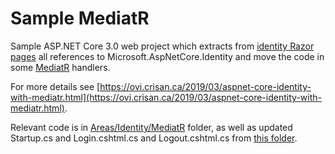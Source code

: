 Sample MediatR
==============

Sample ASP.NET Core 3.0 web project which extracts from [identity Razor pages](https://docs.microsoft.com/en-us/aspnet/core/security/authentication/identity?view=aspnetcore-3.0) all references 
to Microsoft.AspNetCore.Identity and move the code in some [MediatR](https://github.com/jbogard/MediatR) handlers.

For more details see [https://ovi.crisan.ca/2019/03/aspnet-core-identity-with-mediatr.html](https://ovi.crisan.ca/2019/03/aspnet-core-identity-with-mediatr.html).

Relevant code is in [Areas/Identity/MediatR](https://github.com/ovicrisan/SampleMediatR/tree/master/SampleMediatR/Areas/Identity/MediatR) folder, as well as updated 
Startup.cs and Login.cshtml.cs and Logout.cshtml.cs from [this folder](https://github.com/ovicrisan/SampleMediatR/tree/master/SampleMediatR/Areas/Identity/Pages/Account).
